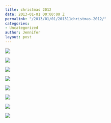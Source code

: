 ```yaml
---
title: christmas 2012
date: 2013-01-01 00:00:00 Z
permalink: "/2013/01/01/201311christmas-2012/"
categories:
- Uncategorized
author: Jennifer
layout: post
---
```


<div class="image-gallery-wrapper">
  <p>
    <img src="/assets/images/christmas-2012/1363551182655-img.png" />
  </p>

  <p>
    <img src="/assets/images/christmas-2012/1363551097519-img.png" />
  </p>

  <p>
    <img src="/assets/images/christmas-2012/2012-11-17+17.05.54.jpg" />
  </p>

  <p>
    <img src="/assets/images/christmas-2012/1363551228054-img.png" />
  </p>

  <p>
    <img src="/assets/images/christmas-2012/2012-12-24+19.51.58.jpg" />
  </p>

  <p>
    <img src="/assets/images/christmas-2012/2012-12-24+19.51.39.jpg" />
  </p>

  <p>
    <img src="/assets/images/christmas-2012/1363551097665-img.png" />
  </p>

  <p>
    <img src="/assets/images/christmas-2012/2012-12-25+08.01.13.jpg" />
  </p>
</div>
